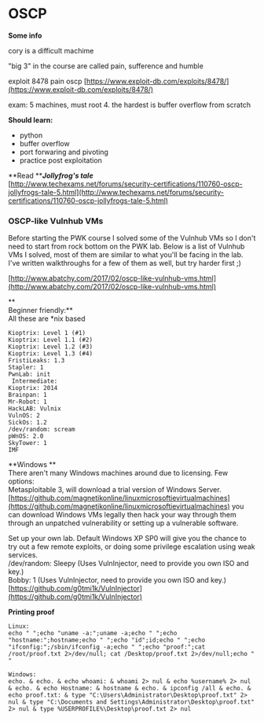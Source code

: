 # OSCP

**Some info**

cory is a difficult machime

"big 3" in the course are called pain, sufference and humble

exploit 8478 pain oscp [https://www.exploit-db.com/exploits/8478/](https://www.exploit-db.com/exploits/8478/)

exam: 5 machines, must root 4. the hardest is buffer overflow from scratch

**Should learn:**

* python
* buffer overflow
* port forwaring and pivoting
* practice post exploitation

**Read **_**Jollyfrog's tale**_  
[http://www.techexams.net/forums/security-certifications/110760-oscp-jollyfrogs-tale-5.html](http://www.techexams.net/forums/security-certifications/110760-oscp-jollyfrogs-tale-5.html)

### OSCP-like Vulnhub VMs

Before starting the PWK course I solved some of the Vulnhub VMs so I don't need to start from rock bottom on the PWK lab. Below is a list of Vulnhub VMs I solved, most of them are similar to what you'll be facing in the lab. I've written walkthroughs for a few of them as well, but try harder first ;\)

[http://www.abatchy.com/2017/02/oscp-like-vulnhub-vms.html](http://www.abatchy.com/2017/02/oscp-like-vulnhub-vms.html)

**  
Beginner friendly:**  
All these are \*nix based

```
Kioptrix: Level 1 (#1) 
Kioptrix: Level 1.1 (#2) 
Kioptrix: Level 1.2 (#3) 
Kioptrix: Level 1.3 (#4) 
FristiLeaks: 1.3 
Stapler: 1
PwnLab: init
 Intermediate:
Kioptrix: 2014
Brainpan: 1
Mr-Robot: 1  
HackLAB: Vulnix
VulnOS: 2
SickOs: 1.2
/dev/random: scream 
pWnOS: 2.0
SkyTower: 1 
IMF
```

**Windows **  
There aren't many Windows machines around due to licensing. Few options:  
Metasploitable 3, will download a trial version of Windows Server.  
[https://github.com/magnetikonline/linuxmicrosoftievirtualmachines](https://github.com/magnetikonline/linuxmicrosoftievirtualmachines) you can download Windows VMs legally then hack your way through them through an unpatched vulnerability or setting up a vulnerable software.

Set up your own lab. Default Windows XP SP0 will give you the chance to try out a few remote exploits, or doing some privilege escalation using weak services.  
/dev/random: Sleepy \(Uses VulnInjector, need to provide you own ISO and key.\)  
Bobby: 1 \(Uses VulnInjector, need to provide you own ISO and key.\)  
[https://github.com/g0tmi1k/VulnInjector](https://github.com/g0tmi1k/VulnInjector)

**Printing proof**

```
Linux:
echo " ";echo "uname -a:";uname -a;echo " ";echo "hostname:";hostname;echo " ";echo "id";id;echo " ";echo "ifconfig:";/sbin/ifconfig -a;echo " ";echo "proof:";cat /root/proof.txt 2>/dev/null; cat /Desktop/proof.txt 2>/dev/null;echo " "

Windows:
echo. & echo. & echo whoami: & whoami 2> nul & echo %username% 2> nul & echo. & echo Hostname: & hostname & echo. & ipconfig /all & echo. & echo proof.txt: & type "C:\Users\Administrator\Desktop\proof.txt" 2> nul & type "C:\Documents and Settings\Administrator\Desktop\proof.txt" 2> nul & type %USERPROFILE%\Desktop\proof.txt 2> nul
```



